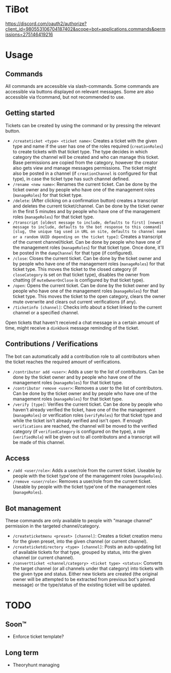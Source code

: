 TiBot
=======

https://discord.com/oauth2/authorize?client_id=980553106704187402&scope=bot+applications.commands&permissions=275146419216


# Usage
## Commands
All commands are accessible via slash-commands. Some commands are accessible via buttons displayed on relevant messages. Some are also accessible via t!command, but not recommended to use.

## Getting started
Tickets can be created by using the command or by pressing the relevant button.
- `/createticket <type> <ticket name>`: Creates a ticket with the given type and name if the user has one of the roles required (`creationRoles`) to create tickets with that ticket type. The type decides in which category the channel will be created and who can manage this ticket. Base permissions are copied from the category, however the creator also gets view and manage messages permissions. The ticket might also be posted in a channel (if `creationChannel` is configured for that type), in case the ticket type has such channel defined.
- `/rename <new name>`: Renames the current ticket. Can be done by the ticket owner and by people who have one of the management roles (`manageRoles`) for that ticket type.
- `/delete`: (After clicking on a confirmation button) creates a transcript and deletes the current ticket/channel. Can be done by the ticket owner in the first 5 minutes and by people who have one of the management roles (`manageRoles`) for that ticket type.
- `/transcript [oldest message to include, defaults to first] [newest message to include, defaults to the bot response to this command] [slug, the unique tag used in URL on site, defaults to channel name or a random UUID depending on the ticket type]`: Creates a transcript of the current channel/ticket. Can be done by people who have one of the management roles (`manageRoles`) for that ticket type. Once done, it'll be posted in the `dumpChannel` for that type (if configured).
- `/close`: Closes the current ticket. Can be done by the ticket owner and by people who have one of the management roles (`manageRoles`) for that ticket type. This moves the ticket to the closed category (if `closeCategory` is set on that ticket type), disables the owner from chatting (if `muteOwnerOnClose` is configured by that ticket type). 
- `/open`: Opens the current ticket. Can be done by the ticket owner and by people who have one of the management roles (`manageRoles`) for that ticket type. This moves the ticket to the open category, clears the owner mute overwrite and clears out current verifications (if any).
- `/ticketinfo [channel]`: Checks info about a ticket linked to the current channel or a specified channel.

Open tickets that haven't received a chat message in a certain amount of time, might receive a `dinkDonk` message reminding of the ticket.

## Contributions / Verifications
The bot can automatically add a contribution role to all contributors when the ticket reaches the required amount of verifications.
- `/contributor add <user>`: Adds a user to the list of contributors. Can be done by the ticket owner and by people who have one of the management roles (`manageRoles`) for that ticket type.
- `/contributor remove <user>`: Removes a user to the list of contributors. Can be done by the ticket owner and by people who have one of the management roles (`manageRoles`) for that ticket type.
- `/verify [type]`: Verifies the current ticket. Can be done by people who haven't already verified the ticket, have one of the the management (`manageRoles`) or verification roles (`verifyRoles`) for that ticket type and while the ticket isn't already verified and isn't open. If enough `verifications` are reached, the channel will be moved to the verified category (if `verifiedCategory` is configured on the type), a role (`verifiedRole`) will be given out to all contributors and a transcript will be made of this channel.

## Access
- `/add <user/role>`: Adds a user/role from the current ticket. Useable by people with the ticket type'one of the management roles (`manageRoles`).
- `/remove <user/role>`: Removes a user/role from the current ticket. Useable by people with the ticket type'one of the management roles (`manageRoles`).

## Bot management
These commands are only available to people with "manage channel" permission in the targeted channel/category.
- `/createticketmenu <preset> [channel]`: Creates a ticket creation menu for the given preset, into the given channel (or current channel).
- `/createticketdirectory <type> [channel]`: Posts an auto-updating list of available tickets for that type, grouped by status, into the given channel (or current channel).
- `/convertticket <channel/category> <ticket type> <status>`: Converts the target channel (or all channels under that category) into tickets with the given type and status. Either new tickets are created (the original owner will be attempted to be extracted from previous bot's pinned message) or the type/status of the existing ticket will be updated.

# TODO
## Soon:tm:
- Enforce ticket template?

## Long term
- Theoryhunt managing
